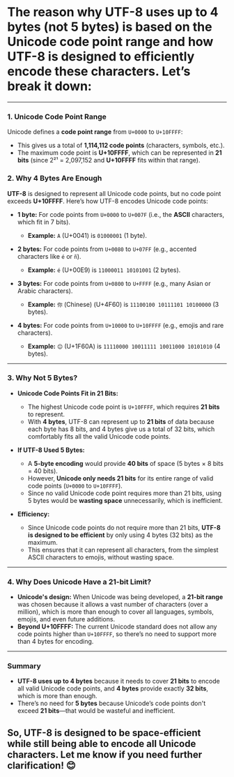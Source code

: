 # The reason why **UTF-8 uses up to 4 bytes** (not 5 bytes) is based on the **Unicode code point range** and how UTF-8 is designed to efficiently encode these characters. Let’s break it down:

---

### **1. Unicode Code Point Range**
Unicode defines a **code point range** from `U+0000` to `U+10FFFF`:

- This gives us a total of **1,114,112 code points** (characters, symbols, etc.).
- The maximum code point is **U+10FFFF**, which can be represented in **21 bits** (since 2²¹ = 2,097,152 and **U+10FFFF** fits within that range).

### **2. Why 4 Bytes Are Enough**
**UTF-8** is designed to represent all Unicode code points, but no code point exceeds **U+10FFFF**. Here’s how UTF-8 encodes Unicode code points:

- **1 byte:** For code points from `U+0000` to `U+007F` (i.e., the **ASCII** characters, which fit in 7 bits).
  - **Example:** `A` (U+0041) is `01000001` (1 byte).
  
- **2 bytes:** For code points from `U+0080` to `U+07FF` (e.g., accented characters like `é` or `ñ`).
  - **Example:** `é` (U+00E9) is `11000011 10101001` (2 bytes).
  
- **3 bytes:** For code points from `U+0800` to `U+FFFF` (e.g., many Asian or Arabic characters).
  - **Example:** `你` (Chinese) (U+4F60) is `11100100 10111101 10100000` (3 bytes).

- **4 bytes:** For code points from `U+10000` to `U+10FFFF` (e.g., emojis and rare characters).
  - **Example:** `😊` (U+1F60A) is `11110000 10011111 10011000 10101010` (4 bytes).

---

### **3. Why Not 5 Bytes?**
- **Unicode Code Points Fit in 21 Bits:**
  - The highest Unicode code point is `U+10FFFF`, which requires **21 bits** to represent.
  - With **4 bytes**, UTF-8 can represent up to **21 bits** of data because each byte has 8 bits, and 4 bytes give us a total of 32 bits, which comfortably fits all the valid Unicode code points.
  
- **If UTF-8 Used 5 Bytes:**
  - A **5-byte encoding** would provide **40 bits** of space (5 bytes × 8 bits = 40 bits). 
  - However, **Unicode only needs 21 bits** for its entire range of valid code points (`U+0000` to `U+10FFFF`).
  - Since no valid Unicode code point requires more than 21 bits, using 5 bytes would be **wasting space** unnecessarily, which is inefficient.

- **Efficiency:**
  - Since Unicode code points do not require more than 21 bits, **UTF-8 is designed to be efficient** by only using 4 bytes (32 bits) as the maximum.  
  - This ensures that it can represent all characters, from the simplest ASCII characters to emojis, without wasting space.

---

### **4. Why Does Unicode Have a 21-bit Limit?**
- **Unicode's design:** When Unicode was being developed, a **21-bit range** was chosen because it allows a vast number of characters (over a million), which is more than enough to cover all languages, symbols, emojis, and even future additions.
- **Beyond U+10FFFF:** The current Unicode standard does not allow any code points higher than `U+10FFFF`, so there’s no need to support more than 4 bytes for encoding.

---

### **Summary**
- **UTF-8 uses up to 4 bytes** because it needs to cover **21 bits** to encode all valid Unicode code points, and **4 bytes** provide exactly **32 bits**, which is more than enough.
- There’s no need for **5 bytes** because Unicode’s code points don't exceed **21 bits**—that would be wasteful and inefficient.

So, UTF-8 is designed to be space-efficient while still being able to encode all Unicode characters. Let me know if you need further clarification! 😊
---